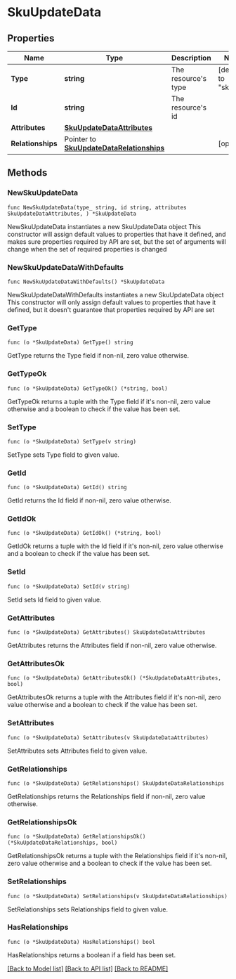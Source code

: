 # SkuUpdateData

## Properties

Name | Type | Description | Notes
------------ | ------------- | ------------- | -------------
**Type** | **string** | The resource&#39;s type | [default to "skus"]
**Id** | **string** | The resource&#39;s id | 
**Attributes** | [**SkuUpdateDataAttributes**](SkuUpdateDataAttributes.md) |  | 
**Relationships** | Pointer to [**SkuUpdateDataRelationships**](SkuUpdateDataRelationships.md) |  | [optional] 

## Methods

### NewSkuUpdateData

`func NewSkuUpdateData(type_ string, id string, attributes SkuUpdateDataAttributes, ) *SkuUpdateData`

NewSkuUpdateData instantiates a new SkuUpdateData object
This constructor will assign default values to properties that have it defined,
and makes sure properties required by API are set, but the set of arguments
will change when the set of required properties is changed

### NewSkuUpdateDataWithDefaults

`func NewSkuUpdateDataWithDefaults() *SkuUpdateData`

NewSkuUpdateDataWithDefaults instantiates a new SkuUpdateData object
This constructor will only assign default values to properties that have it defined,
but it doesn't guarantee that properties required by API are set

### GetType

`func (o *SkuUpdateData) GetType() string`

GetType returns the Type field if non-nil, zero value otherwise.

### GetTypeOk

`func (o *SkuUpdateData) GetTypeOk() (*string, bool)`

GetTypeOk returns a tuple with the Type field if it's non-nil, zero value otherwise
and a boolean to check if the value has been set.

### SetType

`func (o *SkuUpdateData) SetType(v string)`

SetType sets Type field to given value.


### GetId

`func (o *SkuUpdateData) GetId() string`

GetId returns the Id field if non-nil, zero value otherwise.

### GetIdOk

`func (o *SkuUpdateData) GetIdOk() (*string, bool)`

GetIdOk returns a tuple with the Id field if it's non-nil, zero value otherwise
and a boolean to check if the value has been set.

### SetId

`func (o *SkuUpdateData) SetId(v string)`

SetId sets Id field to given value.


### GetAttributes

`func (o *SkuUpdateData) GetAttributes() SkuUpdateDataAttributes`

GetAttributes returns the Attributes field if non-nil, zero value otherwise.

### GetAttributesOk

`func (o *SkuUpdateData) GetAttributesOk() (*SkuUpdateDataAttributes, bool)`

GetAttributesOk returns a tuple with the Attributes field if it's non-nil, zero value otherwise
and a boolean to check if the value has been set.

### SetAttributes

`func (o *SkuUpdateData) SetAttributes(v SkuUpdateDataAttributes)`

SetAttributes sets Attributes field to given value.


### GetRelationships

`func (o *SkuUpdateData) GetRelationships() SkuUpdateDataRelationships`

GetRelationships returns the Relationships field if non-nil, zero value otherwise.

### GetRelationshipsOk

`func (o *SkuUpdateData) GetRelationshipsOk() (*SkuUpdateDataRelationships, bool)`

GetRelationshipsOk returns a tuple with the Relationships field if it's non-nil, zero value otherwise
and a boolean to check if the value has been set.

### SetRelationships

`func (o *SkuUpdateData) SetRelationships(v SkuUpdateDataRelationships)`

SetRelationships sets Relationships field to given value.

### HasRelationships

`func (o *SkuUpdateData) HasRelationships() bool`

HasRelationships returns a boolean if a field has been set.


[[Back to Model list]](../README.md#documentation-for-models) [[Back to API list]](../README.md#documentation-for-api-endpoints) [[Back to README]](../README.md)


